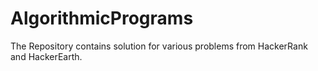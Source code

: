 # AlgorithmicPrograms
The Repository contains solution for various problems from HackerRank and HackerEarth.
